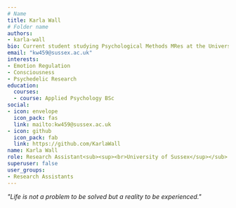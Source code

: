 ```yaml
---
# Name
title: Karla Wall
# Folder name
authors:
- karla-wall
bio: Current student studying Psychological Methods MRes at the University of Sussex.
email: "kw459@sussex.ac.uk"
interests:
- Emotion Regulation
- Consciousness
- Psychedelic Research
education:
  courses:
  - course: Applied Psychology BSc
social:
- icon: envelope
  icon_pack: fas
  link: mailto:kw459@sussex.ac.uk
- icon: github
  icon_pack: fab
  link: https://github.com/KarlaWall
name: Karla Wall
role: Research Assistant<sub><sup><br>University of Sussex</sup></sub>
superuser: false
user_groups:
- Research Assistants
---
```


*"Life is not a problem to be solved but a reality to be experienced."*